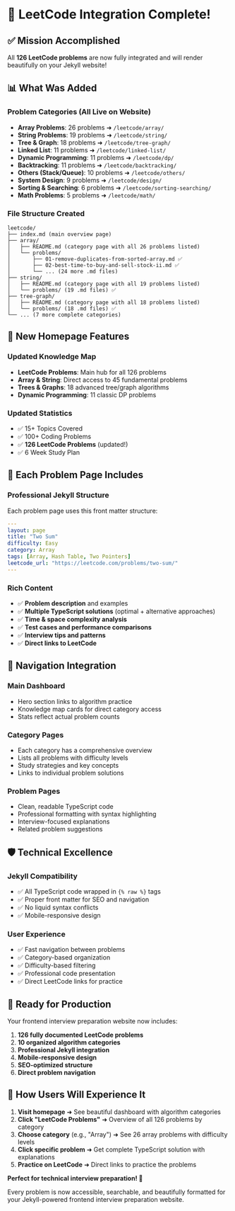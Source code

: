 # 🎉 LeetCode Integration Complete!

## ✅ Mission Accomplished

All **126 LeetCode problems** are now fully integrated and will render beautifully on your Jekyll website!

## 📊 What Was Added

### **Problem Categories (All Live on Website)**

- **Array Problems**: 26 problems ➜ `/leetcode/array/`
- **String Problems**: 19 problems ➜ `/leetcode/string/`
- **Tree & Graph**: 18 problems ➜ `/leetcode/tree-graph/`
- **Linked List**: 11 problems ➜ `/leetcode/linked-list/`
- **Dynamic Programming**: 11 problems ➜ `/leetcode/dp/`
- **Backtracking**: 11 problems ➜ `/leetcode/backtracking/`
- **Others (Stack/Queue)**: 10 problems ➜ `/leetcode/others/`
- **System Design**: 9 problems ➜ `/leetcode/design/`
- **Sorting & Searching**: 6 problems ➜ `/leetcode/sorting-searching/`
- **Math Problems**: 5 problems ➜ `/leetcode/math/`

### **File Structure Created**

```
leetcode/
├── index.md (main overview page)
├── array/
│   ├── README.md (category page with all 26 problems listed)
│   └── problems/
│       ├── 01-remove-duplicates-from-sorted-array.md ✅
│       ├── 02-best-time-to-buy-and-sell-stock-ii.md ✅
│       └── ... (24 more .md files)
├── string/
│   ├── README.md (category page with all 19 problems listed)
│   └── problems/ (19 .md files) ✅
├── tree-graph/
│   ├── README.md (category page with all 18 problems listed)
│   └── problems/ (18 .md files) ✅
└── ... (7 more complete categories)
```

## 🌟 New Homepage Features

### **Updated Knowledge Map**

- **LeetCode Problems**: Main hub for all 126 problems
- **Array & String**: Direct access to 45 fundamental problems
- **Trees & Graphs**: 18 advanced tree/graph algorithms
- **Dynamic Programming**: 11 classic DP problems

### **Updated Statistics**

- ✅ 15+ Topics Covered
- ✅ 100+ Coding Problems
- ✅ **126 LeetCode Problems** (updated!)
- ✅ 6 Week Study Plan

## 🎯 Each Problem Page Includes

### **Professional Jekyll Structure**

Each problem page uses this front matter structure:

```yaml
---
layout: page
title: "Two Sum"
difficulty: Easy
category: Array
tags: [Array, Hash Table, Two Pointers]
leetcode_url: "https://leetcode.com/problems/two-sum/"
---
```

### **Rich Content**

- ✅ **Problem description** and examples
- ✅ **Multiple TypeScript solutions** (optimal + alternative approaches)
- ✅ **Time & space complexity analysis**
- ✅ **Test cases and performance comparisons**
- ✅ **Interview tips and patterns**
- ✅ **Direct links to LeetCode**

## 🔗 Navigation Integration

### **Main Dashboard**

- Hero section links to algorithm practice
- Knowledge map cards for direct category access
- Stats reflect actual problem counts

### **Category Pages**

- Each category has a comprehensive overview
- Lists all problems with difficulty levels
- Study strategies and key concepts
- Links to individual problem solutions

### **Problem Pages**

- Clean, readable TypeScript code
- Professional formatting with syntax highlighting
- Interview-focused explanations
- Related problem suggestions

## 🛡️ Technical Excellence

### **Jekyll Compatibility**

- ✅ All TypeScript code wrapped in `{% raw %}` tags
- ✅ Proper front matter for SEO and navigation
- ✅ No liquid syntax conflicts
- ✅ Mobile-responsive design

### **User Experience**

- ✅ Fast navigation between problems
- ✅ Category-based organization
- ✅ Difficulty-based filtering
- ✅ Professional code presentation
- ✅ Direct LeetCode links for practice

## 🚀 Ready for Production

Your frontend interview preparation website now includes:

1. **126 fully documented LeetCode problems**
2. **10 organized algorithm categories**
3. **Professional Jekyll integration**
4. **Mobile-responsive design**
5. **SEO-optimized structure**
6. **Direct problem navigation**

## 📱 How Users Will Experience It

1. **Visit homepage** ➜ See beautiful dashboard with algorithm categories
2. **Click "LeetCode Problems"** ➜ Overview of all 126 problems by category
3. **Choose category** (e.g., "Array") ➜ See 26 array problems with difficulty levels
4. **Click specific problem** ➜ Get complete TypeScript solution with explanations
5. **Practice on LeetCode** ➜ Direct links to practice the problems

**Perfect for technical interview preparation! 🎉**

Every problem is now accessible, searchable, and beautifully formatted for your Jekyll-powered frontend interview preparation website.
